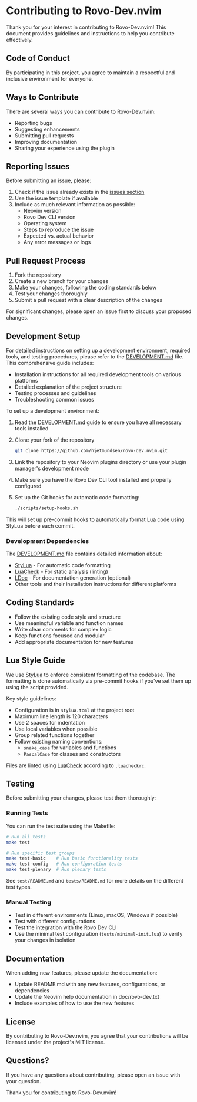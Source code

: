 # Contributing to Rovo-Dev.nvim

Thank you for your interest in contributing to Rovo-Dev.nvim! This document provides guidelines and instructions to help you contribute effectively.

## Code of Conduct

By participating in this project, you agree to maintain a respectful and inclusive environment for everyone.

## Ways to Contribute

There are several ways you can contribute to Rovo-Dev.nvim:

- Reporting bugs
- Suggesting enhancements
- Submitting pull requests
- Improving documentation
- Sharing your experience using the plugin

## Reporting Issues

Before submitting an issue, please:

1. Check if the issue already exists in the [issues section](https://github.com/hjetmundsen/rovo-dev.nvim/issues)
2. Use the issue template if available
3. Include as much relevant information as possible:
   - Neovim version
   - Rovo Dev CLI version
   - Operating system
   - Steps to reproduce the issue
   - Expected vs. actual behavior
   - Any error messages or logs

## Pull Request Process

1. Fork the repository
2. Create a new branch for your changes
3. Make your changes, following the coding standards below
4. Test your changes thoroughly
5. Submit a pull request with a clear description of the changes

For significant changes, please open an issue first to discuss your proposed changes.

## Development Setup

For detailed instructions on setting up a development environment, required tools, and testing procedures, please refer to the [DEVELOPMENT.md](DEVELOPMENT.md) file. This comprehensive guide includes:

- Installation instructions for all required development tools on various platforms
- Detailed explanation of the project structure
- Testing processes and guidelines
- Troubleshooting common issues

To set up a development environment:

1. Read the [DEVELOPMENT.md](DEVELOPMENT.md) guide to ensure you have all necessary tools installed
2. Clone your fork of the repository

   ```bash
   git clone https://github.com/hjetmundsen/rovo-dev.nvim.git
   ```

3. Link the repository to your Neovim plugins directory or use your plugin manager's development mode

4. Make sure you have the Rovo Dev CLI tool installed and properly configured

5. Set up the Git hooks for automatic code formatting:

   ```bash
   ./scripts/setup-hooks.sh
   ```

This will set up pre-commit hooks to automatically format Lua code using StyLua before each commit.

### Development Dependencies

The [DEVELOPMENT.md](DEVELOPMENT.md) file contains detailed information about:

- [StyLua](https://github.com/JohnnyMorganz/StyLua) - For automatic code formatting
- [LuaCheck](https://github.com/mpeterv/luacheck) - For static analysis (linting)
- [LDoc](https://github.com/lunarmodules/LDoc) - For documentation generation (optional)
- Other tools and their installation instructions for different platforms

## Coding Standards

- Follow the existing code style and structure
- Use meaningful variable and function names
- Write clear comments for complex logic
- Keep functions focused and modular
- Add appropriate documentation for new features

## Lua Style Guide

We use [StyLua](https://github.com/JohnnyMorganz/StyLua) to enforce consistent formatting of the codebase. The formatting is done automatically via pre-commit hooks if you've set them up using the script provided.

Key style guidelines:

- Configuration is in `stylua.toml` at the project root
- Maximum line length is 120 characters
- Use 2 spaces for indentation
- Use local variables when possible
- Group related functions together
- Follow existing naming conventions:
  - `snake_case` for variables and functions
  - `PascalCase` for classes and constructors

Files are linted using [LuaCheck](https://github.com/mpeterv/luacheck) according to `.luacheckrc`.

## Testing

Before submitting your changes, please test them thoroughly:

### Running Tests

You can run the test suite using the Makefile:

```bash
# Run all tests
make test

# Run specific test groups
make test-basic    # Run basic functionality tests
make test-config   # Run configuration tests
make test-plenary  # Run plenary tests
```

See `test/README.md` and `tests/README.md` for more details on the different test types.

### Manual Testing

- Test in different environments (Linux, macOS, Windows if possible)
- Test with different configurations
- Test the integration with the Rovo Dev CLI
- Use the minimal test configuration (`tests/minimal-init.lua`) to verify your changes in isolation

## Documentation

When adding new features, please update the documentation:

- Update README.md with any new features, configurations, or dependencies
- Update the Neovim help documentation in doc/rovo-dev.txt
- Include examples of how to use the new features

## License

By contributing to Rovo-Dev.nvim, you agree that your contributions will be licensed under the project's MIT license.

## Questions?

If you have any questions about contributing, please open an issue with your question.

Thank you for contributing to Rovo-Dev.nvim!
